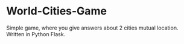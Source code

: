 # World-Cities-Game
Simple game, where you give answers about 2 cities mutual location. Written in Python Flask.
